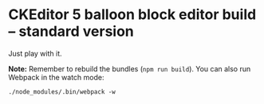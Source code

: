 # CKEditor 5 balloon block editor build – standard version

Just play with it.

**Note:** Remember to rebuild the bundles (`npm run build`). You can also run Webpack in the watch mode:

```
./node_modules/.bin/webpack -w
```
